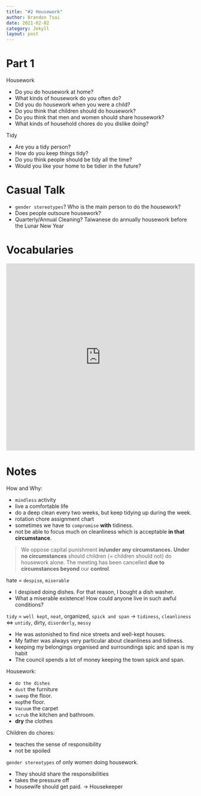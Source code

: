 ```yaml
---
title: "#2 Housework"
author: Brandon Tsai
date: 2021-02-02
category: Jekyll
layout: post
---
```



Part 1
======

Housework
- Do you do housework at home?
- What kinds of housework do you often do?
- Did you do housework when you were a child?
- Do you think that children should do housework?
- Do you think that men and women should share housework?
- What kinds of household chores do you dislike doing?


Tidy
- Are you a tidy person?
- How do you keep things tidy?
- Do you think people should be tidy all the time?
- Would you like your home to be tidier in the future?


Casual Talk
=========

- `gender stereotypes`? Who is the main person to do the housework?
- Does people outsoure housework?
- Quarterly/Annual Cleaning?
Taiwanese do annually housework before the Lunar New Year


Vocabularies
========

<iframe src="https://quizlet.com/566205346/flashcards/embed?i=7u4xy&x=1jj1" height="500" width="100%" style="border:0"></iframe>


Notes
=====

How and Why:
- `mindless` activity
- live a comfortable life
- do a deep clean every two weeks, but keep tidying up during the week.
- rotation chore assignment chart
- sometimes we have to `compromise` **with** tidiness.
- not be able to focus much on cleanliness which is acceptable **in that circumstance**.

> We oppose capital punishment **in/under any circumstances.**
> **Under no circumstances** should children (= children should not) do housework alone.
> The meeting has been cancelled **due to circumstances beyond** our **control**.

hate = `despise`, `miserable`
- I despised doing dishes. For that reason, I bought a dish washer.
- What a miserable existence! How could anyone live in such awful conditions?

`tidy` = `well kept`, `neat`, organized, `spick and span`
-> `tidiness`, `cleanliness`
<=> `untidy`, dirty, `disorderly`, `messy`
- He was astonished to find nice streets and well-kept houses.
- My father was always very particular about cleanliness and tidiness.
- keeping my belongings organised and surroundings spic and span is my habit
- The council spends a lot of money keeping the town spick and span.

Housework:
- `do the dishes`
- `dust` the furniture
- `sweep` the floor.
- `mop`the floor.
- `Vacuum` the carpet
- `scrub` the kitchen and bathroom.
- **dry** the clothes

Children do chores:
- teaches the sense of responsibility
- not be spoiled

`gender stereotypes` of only women doing housework.
- They should share the responsibilities
- takes the pressure off
- housewife should get paid. -> Housekeeper




